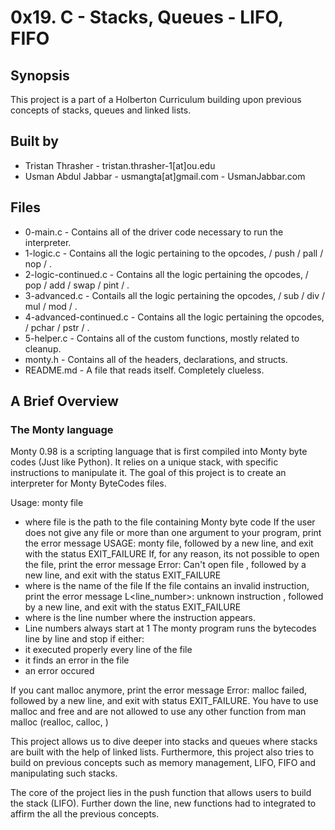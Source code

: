 # 0x19. C - Stacks, Queues - LIFO, FIFO

## Synopsis
This project is a part of a Holberton Curriculum building upon previous concepts of stacks, queues and linked lists.

## Built by
- Tristan Thrasher - tristan.thrasher-1[at]ou.edu
- Usman Abdul Jabbar - usmangta[at]gmail.com - UsmanJabbar.com

## Files
- 0-main.c - Contains all of the driver code necessary to run the interpreter.
- 1-logic.c - Contains all the logic pertaining to the opcodes, / push / pall / nop / .
- 2-logic-continued.c - Contains all the logic pertaining the opcodes, / pop / add / swap / pint / .
- 3-advanced.c - Contails all the logic pertaining the opcodes, / sub / div / mul / mod / .
- 4-advanced-continued.c - Contains all the logic pertaining the opcodes, / pchar / pstr / .
- 5-helper.c - Contains all of the custom functions, mostly related to cleanup.
- monty.h - Contains all of the headers, declarations, and structs.
- README.md - A file that reads itself. Completely clueless.

## A Brief Overview
### The Monty language
Monty 0.98 is a scripting language that is first compiled into Monty byte codes (Just like Python). It relies on a unique stack, with specific instructions to manipulate it. The goal of this project is to create an interpreter for Monty ByteCodes files.

Usage: monty file
- where file is the path to the file containing Monty byte code
If the user does not give any file or more than one argument to your program, print the error message USAGE: monty file, followed by a new line, and exit with the status EXIT_FAILURE
If, for any reason, its not possible to open the file, print the error message Error: Can't open file <file>, followed by a new line, and exit with the status EXIT_FAILURE
- where <file> is the name of the file
If the file contains an invalid instruction, print the error message L<line_number>: unknown instruction <opcode>, followed by a new line, and exit with the status EXIT_FAILURE
- where is the line number where the instruction appears.
- Line numbers always start at 1
The monty program runs the bytecodes line by line and stop if either:
- it executed properly every line of the file
- it finds an error in the file
- an error occured

If you cant malloc anymore, print the error message Error: malloc failed, followed by a new line, and exit with status EXIT_FAILURE.
You have to use malloc and free and are not allowed to use any other function from man malloc (realloc, calloc, )

This project allows us to dive deeper into stacks and queues where stacks are built with the help of linked lists. Furthermore, this project also tries to build on previous concepts such as memory management, LIFO, FIFO and manipulating such stacks.

The core of the project lies in the push function that allows users to build the stack (LIFO). Further down the line, new functions had to integrated to affirm the all the previous concepts.
